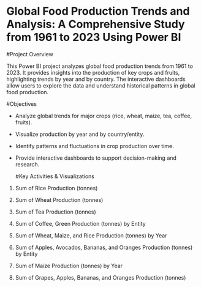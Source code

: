 # Global Food Production Trends and Analysis: A Comprehensive Study from 1961 to 2023 Using Power BI
  #Project Overview

This Power BI project analyzes global food production trends from 1961 to 2023. It provides insights into the production of key crops and fruits, highlighting trends by year and by country. The interactive dashboards allow users to explore the data and understand historical patterns in global food production.

  #Objectives

- Analyze global trends for major crops (rice, wheat, maize, tea, coffee, fruits).

- Visualize production by year and by country/entity.

- Identify patterns and fluctuations in crop production over time.

- Provide interactive dashboards to support decision-making and research.

   #Key Activities & Visualizations

1. Sum of Rice Production (tonnes)

2. Sum of Wheat Production (tonnes)

3. Sum of Tea Production (tonnes)

4. Sum of Coffee, Green Production (tonnes) by Entity

5. Sum of Wheat, Maize, and Rice Production (tonnes) by Year

6. Sum of Apples, Avocados, Bananas, and Oranges Production (tonnes) by Entity

7. Sum of Maize Production (tonnes) by Year

8. Sum of Grapes, Apples, Bananas, and Oranges Production (tonnes)
